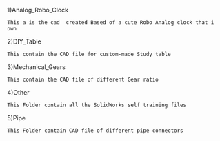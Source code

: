 
1)Analog_Robo_Clock

    This a is the cad  created Based of a cute Robo Analog clock that i own 
    
2)DIY_Table

    This contain the CAD file for custom-made Study table 

3)Mechanical_Gears

    This contain the CAD file of different Gear ratio 

4)Other

    This Folder contain all the SolidWorks self training files 
  
5)Pipe

    This Folder contain CAD file of different pipe connectors 

